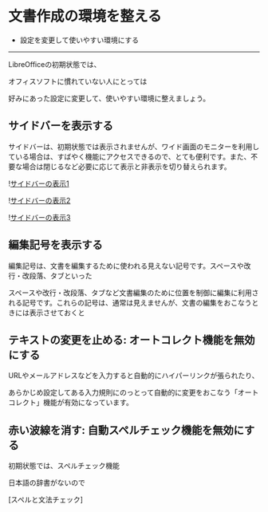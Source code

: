 # 文書作成の環境を整える

- 設定を変更して使いやすい環境にする

----

LibreOfficeの初期状態では、

オフィスソフトに慣れていない人にとっては

好みにあった設定に変更して、使いやすい環境に整えましょう。


## サイドバーを表示する

サイドバーは、初期状態では表示されませんが、ワイド画面のモニターを利用している場合は、すばやく機能にアクセスできるので、とても便利です。また、不要な場合は閉じるなど必要に応じて表示と非表示を切り替えられます。

\![サイドバーの表示1](../files/writer-sidebar1.png)

\![サイドバーの表示2](../files/writer-sidebar2.png)

\![サイドバーの表示3](../files/writer-sidebar3.png)


## 編集記号を表示する

編集記号は、文書を編集するために使われる見えない記号です。スペースや改行・改段落、タブといった


スペースや改行・改段落、タブなど文書編集のために位置を制御に編集に利用される記号です。これらの記号は、通常は見えませんが、文書の編集をおこなうときには表示させておくと





## テキストの変更を止める: オートコレクト機能を無効にする


URLやメールアドレスなどを入力すると自動的にハイパーリンクが張られたり、

あらかじめ設定してある入力規則にのっとって自動的に変更をおこなう「オートコレクト」機能が有効になっています。


## 赤い波線を消す: 自動スペルチェック機能を無効にする

初期状態では、スペルチェック機能

日本語の辞書がないので






[スペルと文法チェック]

